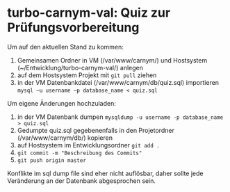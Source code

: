 # turbo-carnym-val: Quiz zur Prüfungsvorbereitung

Um auf den aktuellen Stand zu kommen:
1. Gemeinsamen Ordner in VM (/var/www/carnym/) und Hostsystem (~/Entwicklung/turbo-carnym-val/) anlegen
2. auf dem Hostsystem Projekt mit ``git pull`` ziehen
3. in der VM Datenbankdatei (/var/www/carnym/db/quiz.sql) importieren ``mysql –u username –p database_name < quiz.sql``

Um eigene Änderungen hochzuladen:
1. in der VM Datenbank dumpen ``mysqldump -u username -p database_name > quiz.sql``
2. Gedumpte quiz.sql gegebenenfalls in den Projetordner (/var/www/carnym/db/) kopieren
3. auf Hostsystem im Entwicklungsordner ``git add .``
4. ``git commit -m "Beschreibung des Commits"``
5. ``git push origin master``

Konflikte im sql dump file sind eher nicht auflösbar, daher sollte jede Veränderung an der Datenbank abgesprochen sein.
